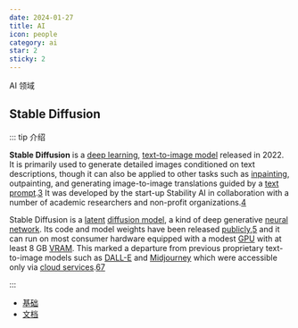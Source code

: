 ```yaml
---
date: 2024-01-27
title: AI
icon: people
category: ai
star: 2
sticky: 2
---
```


AI 领域

## Stable Diffusion

::: tip 介绍

**Stable Diffusion** is a [deep learning](https://en.wikipedia.org/wiki/Deep_learning), [text-to-image model](https://en.wikipedia.org/wiki/Text-to-image_model) released in 2022. It is primarily used to generate detailed images conditioned on text descriptions, though it can also be applied to other tasks such as [inpainting](https://en.wikipedia.org/wiki/Inpainting), outpainting, and generating image-to-image translations guided by a [text prompt](https://en.wikipedia.org/wiki/Prompt_engineering).[3](https://en.wikipedia.org/wiki/Stable_Diffusion#cite_note-:0-3) It was developed by the start-up Stability AI in collaboration with a number of academic researchers and non-profit organizations.[4](https://en.wikipedia.org/wiki/Stable_Diffusion#cite_note-stable-diffusion-launch-4)

Stable Diffusion is a [latent](https://en.wikipedia.org/wiki/Latent_variable_model) [diffusion model](https://en.wikipedia.org/wiki/Diffusion_model), a kind of deep generative [neural network](https://en.wikipedia.org/wiki/Neural_network). Its code and model weights have been released [publicly](https://en.wikipedia.org/wiki/Source-available_software),[5](https://en.wikipedia.org/wiki/Stable_Diffusion#cite_note-stable-diffusion-github-5) and it can run on most consumer hardware equipped with a modest [GPU](https://en.wikipedia.org/wiki/Graphics_processing_unit) with at least 8 GB [VRAM](https://en.wikipedia.org/wiki/Video_random_access_memory). This marked a departure from previous proprietary text-to-image models such as [DALL-E](https://en.wikipedia.org/wiki/DALL-E) and [Midjourney](https://en.wikipedia.org/wiki/Midjourney) which were accessible only via [cloud services](https://en.wikipedia.org/wiki/Cloud_service).[6](https://en.wikipedia.org/wiki/Stable_Diffusion#cite_note-pcworld-6)[7](https://en.wikipedia.org/wiki/Stable_Diffusion#cite_note-verge-7)

:::

- [基础](stable-diffusion/base.md)
- [文档](stable-diffusion/doc.md)
